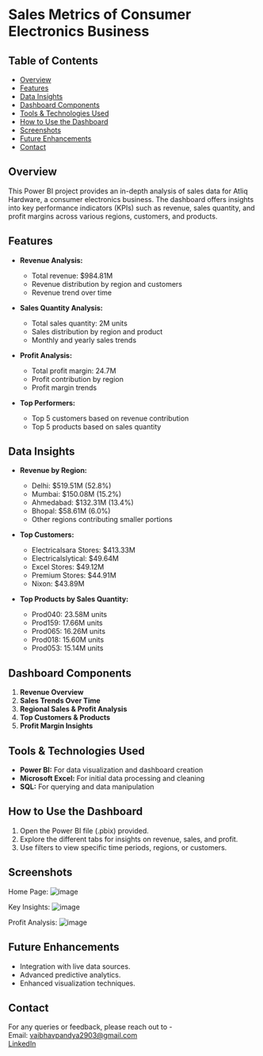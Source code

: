 # Sales Metrics of Consumer Electronics Business

## Table of Contents
- [Overview](#overview)
- [Features](#features)
- [Data Insights](#data-insights)
- [Dashboard Components](#dashboard-components)
- [Tools & Technologies Used](#tools--technologies-used)
- [How to Use the Dashboard](#how-to-use-the-dashboard)
- [Screenshots](#screenshots)
- [Future Enhancements](#future-enhancements)
- [Contact](#contact)

## Overview
This Power BI project provides an in-depth analysis of sales data for Atliq Hardware, a consumer electronics business. The dashboard offers insights into key performance indicators (KPIs) such as revenue, sales quantity, and profit margins across various regions, customers, and products.

## Features
- **Revenue Analysis:**
  - Total revenue: $984.81M
  - Revenue distribution by region and customers
  - Revenue trend over time

- **Sales Quantity Analysis:**
  - Total sales quantity: 2M units
  - Sales distribution by region and product
  - Monthly and yearly sales trends

- **Profit Analysis:**
  - Total profit margin: 24.7M
  - Profit contribution by region
  - Profit margin trends

- **Top Performers:**
  - Top 5 customers based on revenue contribution
  - Top 5 products based on sales quantity

## Data Insights
- **Revenue by Region:**
  - Delhi: $519.51M (52.8%)
  - Mumbai: $150.08M (15.2%)
  - Ahmedabad: $132.31M (13.4%)
  - Bhopal: $58.61M (6.0%)
  - Other regions contributing smaller portions

- **Top Customers:**
  - Electricalsara Stores: $413.33M
  - Electricalslytical: $49.64M
  - Excel Stores: $49.12M
  - Premium Stores: $44.91M
  - Nixon: $43.89M

- **Top Products by Sales Quantity:**
  - Prod040: 23.58M units
  - Prod159: 17.66M units
  - Prod065: 16.26M units
  - Prod018: 15.60M units
  - Prod053: 15.14M units

## Dashboard Components
1. **Revenue Overview**
2. **Sales Trends Over Time**
3. **Regional Sales & Profit Analysis**
4. **Top Customers & Products**
5. **Profit Margin Insights**

## Tools & Technologies Used
- **Power BI:** For data visualization and dashboard creation
- **Microsoft Excel:** For initial data processing and cleaning
- **SQL:** For querying and data manipulation

## How to Use the Dashboard
1. Open the Power BI file (.pbix) provided.
2. Explore the different tabs for insights on revenue, sales, and profit.
3. Use filters to view specific time periods, regions, or customers.

## Screenshots
Home Page:
![image](https://github.com/user-attachments/assets/eabdf597-b4cb-4bb2-9a22-2e8d7469fba3)

Key Insights:
![image](https://github.com/user-attachments/assets/d3fb15e4-ff92-414f-ab08-4a45b3efe1d0)

Profit Analysis:
![image](https://github.com/user-attachments/assets/08cf58ee-5b87-4969-9f0d-161e746e0830)

## Future Enhancements
- Integration with live data sources.
- Advanced predictive analytics.
- Enhanced visualization techniques.

## Contact
For any queries or feedback, please reach out to -<br>
Email: vaibhavpandya2903@gmail.com<br>
[LinkedIn](https://www.linkedin.com/in/vaibhavpandya2903/)
